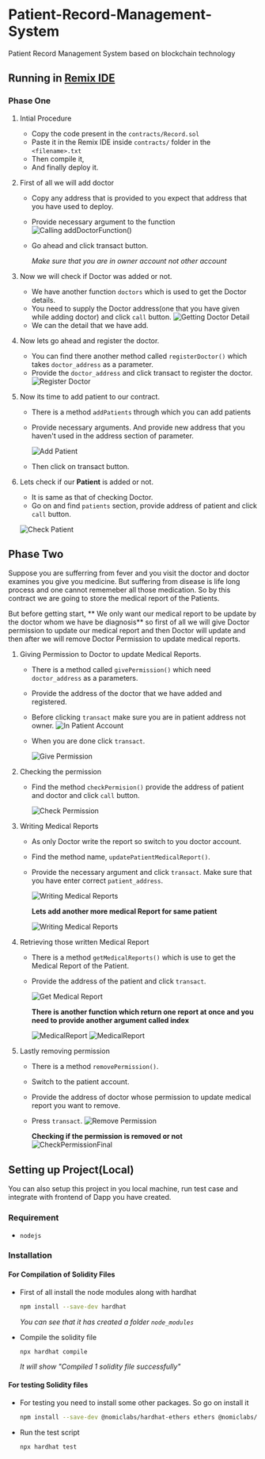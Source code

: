# Patient-Record-Management-System

Patient Record Management System based on blockchain technology

## Running in [Remix IDE](https://remix.ethereum.org/)

### Phase One

1. Intial Procedure

   - Copy the code present in the `contracts/Record.sol`
   - Paste it in the Remix IDE inside `contracts/` folder in the `<filename>.txt`
   - Then compile it,
   - And finally deploy it.

2. First of all we will add doctor

   - Copy any address that is provided to you expect that address that you have used to deploy.
   - Provide necessary argument to the function
     ![Calling addDoctorFunction()](<img/addDoctor().png>)
   - Go ahead and click transact button.

     _Make sure that you are in owner account not other account_

3. Now we will check if Doctor was added or not.

   - We have another function `doctors` which is used to get the Doctor details.
   - You need to supply the Doctor address(one that you have given while adding doctor) and click `call` button.
     ![Getting Doctor Detail](<img/doctors().png>)
   - We can the detail that we have add.

4. Now lets go ahead and register the doctor.

   - You can find there another method called `registerDoctor()` which takes `doctor_address` as a parameter.
   - Provide the `doctor_address` and click transact to register the doctor.
     ![Register Doctor](<img/registerDoctor().png>)

5. Now its time to add patient to our contract.

   - There is a method `addPatients` through which you can add patients
   - Provide necessary arguments. And provide new address that you haven't used in the address section of parameter.

     ![Add Patient](<img/addPatient().png>)

   - Then click on transact button.

6. Lets check if our **Patient** is added or not.

   - It is same as that of checking Doctor.
   - Go on and find `patients` section, provide address of patient and click `call` button.

   ![Check Patient](<img/patients().png>)

## Phase Two

Suppose you are sufferring from fever and you visit the doctor and doctor examines you give you medicine. But suffering from disease is life long process and one cannot rememeber all those medication. So by this contract we are going to store the medical report of the Patients.

But before getting start, ** We only want our medical report to be update by the doctor whom we have be diagnosis** so first of all we will give Doctor permission to update our medical report and then Doctor will update and then after we will remove Doctor Permission to update medical reports.

1. Giving Permission to Doctor to update Medical Reports.

   - There is a method called `givePermission()` which need `doctor_address` as a parameters.
   - Provide the address of the doctor that we have added and registered.
   - Before clicking `transact` make sure you are in patient address not owner.
     ![In Patient Account](img/in_patient_account.png)

   - When you are done click `transact`.

     ![Give Permission](img/give-permission.png)

2. Checking the permission

   - Find the method `checkPermision()` provide the address of patient and doctor and click `call` button.

     ![Check Permission](img/check-permission.png)

3. Writing Medical Reports

   - As only Doctor write the report so switch to you doctor account.
   - Find the method name, `updatePatientMedicalReport()`.
   - Provide the necessary argument and click `transact`. Make sure that you have enter correct `patient_address`.

     ![Writing Medical Reports](img/update-medical-report_one.png)

     **Lets add another more medical Report for same patient**

     ![Writing Medical Reports](img/update-medical-report_two.png)

4. Retrieving those written Medical Report

   - There is a method `getMedicalReports()` which is use to get the Medical Report of the Patient.
   - Provide the address of the patient and click `transact`.

     ![Get Medical Report](img/get-medical-report.png)

     **There is another function which return one report at once and you need to provide another argument called index**

     ![MedicalReport](img/medical-reports-one.png)
     ![MedicalReport](img/medical-report-two.png)

5. Lastly removing permission

   - There is a method `removePermission()`.
   - Switch to the patient account.
   - Provide the address of doctor whose permission to update medical report you want to remove.
   - Press `transact`.
     ![Remove Permission](img/remove-permission.png)

     **Checking if the permission is removed or not**
     ![CheckPermissionFinal](img/check-permision-final.png)

## Setting up Project(Local)

You can also setup this project in you local machine, run test case and integrate with frontend of Dapp you have created.

### Requirement

- `nodejs`

### Installation

#### For Compilation of Solidity Files

- First of all install the node modules along with hardhat

  ```sh
  npm install --save-dev hardhat
  ```

  _You can see that it has created a folder `node_modules`_

- Compile the solidity file

  ```sh
  npx hardhat compile
  ```

  _It will show "Compiled 1 solidity file successfully"_

#### For testing Solidity files

- For testing you need to install some other packages. So go on install it

  ```sh
  npm install --save-dev @nomiclabs/hardhat-ethers ethers @nomiclabs/hardhat-waffle ethereum-waffle chai
  ```

- Run the test script

  ```sh
  npx hardhat test
  ```

